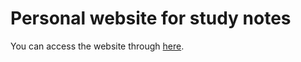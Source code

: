# Personal website for study notes
You can access the website through <a href="https://yajunwan.github.io">here</a>.

